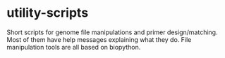 # utility-scripts
Short scripts for genome file manipulations and primer design/matching. Most of them have help messages explaining what they do.
File manipulation tools are all based on biopython.
